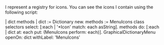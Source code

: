 I represent a registry for icons.  You can see the icons I contain using the following script:

| dict methods |
dict := Dictionary new. 
methods := MenuIcons class selectors select: [:each | '*Icon' match: each asString].
methods do: [:each | dict at: each put: (MenuIcons perform: each)].
GraphicalDictionaryMenu openOn: dict withLabel: 'MenuIcons'